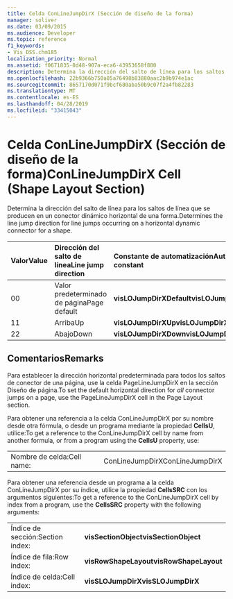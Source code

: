 ```yaml
---
title: Celda ConLineJumpDirX (Sección de diseño de la forma)
manager: soliver
ms.date: 03/09/2015
ms.audience: Developer
ms.topic: reference
f1_keywords:
- Vis_DSS.chm185
localization_priority: Normal
ms.assetid: f0671835-8d48-907a-eca6-43953658f800
description: Determina la dirección del salto de línea para los saltos de línea que se producen en un conector dinámico horizontal de una forma.
ms.openlocfilehash: 22b9366b750a85a76498b83880aac2b9b974e1ac
ms.sourcegitcommit: 8657170d071f9bcf680aba50b9c07f2a4fb82283
ms.translationtype: MT
ms.contentlocale: es-ES
ms.lasthandoff: 04/28/2019
ms.locfileid: "33415043"
---
```

# <a name="conlinejumpdirx-cell-shape-layout-section"></a><span data-ttu-id="2b40b-103">Celda ConLineJumpDirX (Sección de diseño de la forma)</span><span class="sxs-lookup"><span data-stu-id="2b40b-103">ConLineJumpDirX Cell (Shape Layout Section)</span></span>

<span data-ttu-id="2b40b-104">Determina la dirección del salto de línea para los saltos de línea que se producen en un conector dinámico horizontal de una forma.</span><span class="sxs-lookup"><span data-stu-id="2b40b-104">Determines the line jump direction for line jumps occurring on a horizontal dynamic connector for a shape.</span></span>
  
|<span data-ttu-id="2b40b-105">**Valor**</span><span class="sxs-lookup"><span data-stu-id="2b40b-105">**Value**</span></span>|<span data-ttu-id="2b40b-106">**Dirección del salto de línea**</span><span class="sxs-lookup"><span data-stu-id="2b40b-106">**Line jump direction**</span></span>|<span data-ttu-id="2b40b-107">**Constante de automatización**</span><span class="sxs-lookup"><span data-stu-id="2b40b-107">**Automation constant**</span></span>|
|:-----|:-----|:-----|
| <span data-ttu-id="2b40b-108">0</span><span class="sxs-lookup"><span data-stu-id="2b40b-108">0</span></span>  <br/> | <span data-ttu-id="2b40b-109">Valor predeterminado de página</span><span class="sxs-lookup"><span data-stu-id="2b40b-109">Page default</span></span>  <br/> |<span data-ttu-id="2b40b-110">**visLOJumpDirXDefault**</span><span class="sxs-lookup"><span data-stu-id="2b40b-110">**visLOJumpDirXDefault**</span></span> <br/> |
| <span data-ttu-id="2b40b-111">1</span><span class="sxs-lookup"><span data-stu-id="2b40b-111">1</span></span>  <br/> | <span data-ttu-id="2b40b-112">Arriba</span><span class="sxs-lookup"><span data-stu-id="2b40b-112">Up</span></span>  <br/> |<span data-ttu-id="2b40b-113">**visLOJumpDirXUp**</span><span class="sxs-lookup"><span data-stu-id="2b40b-113">**visLOJumpDirXUp**</span></span> <br/> |
| <span data-ttu-id="2b40b-114">2</span><span class="sxs-lookup"><span data-stu-id="2b40b-114">2</span></span>  <br/> | <span data-ttu-id="2b40b-115">Abajo</span><span class="sxs-lookup"><span data-stu-id="2b40b-115">Down</span></span>  <br/> |<span data-ttu-id="2b40b-116">**visLOJumpDirXDown**</span><span class="sxs-lookup"><span data-stu-id="2b40b-116">**visLOJumpDirXDown**</span></span> <br/> |
   
## <a name="remarks"></a><span data-ttu-id="2b40b-117">Comentarios</span><span class="sxs-lookup"><span data-stu-id="2b40b-117">Remarks</span></span>

<span data-ttu-id="2b40b-118">Para establecer la dirección  horizontal predeterminada para todos los saltos de conector de una página, use la celda PageLineJumpDirX en la sección Diseño de página.</span><span class="sxs-lookup"><span data-stu-id="2b40b-118">To set the default horizontal direction for  *all*  connector jumps on a page, use the PageLineJumpDirX cell in the Page Layout section.</span></span> 
  
<span data-ttu-id="2b40b-119">Para obtener una referencia a la celda ConLineJumpDirX por su nombre desde otra fórmula, o desde un programa mediante la propiedad **CellsU**, utilice:</span><span class="sxs-lookup"><span data-stu-id="2b40b-119">To get a reference to the ConLineJumpDirX cell by name from another formula, or from a program using the **CellsU** property, use:</span></span> 
  
|||
|:-----|:-----|
| <span data-ttu-id="2b40b-120">Nombre de celda:</span><span class="sxs-lookup"><span data-stu-id="2b40b-120">Cell name:</span></span>  <br/> | <span data-ttu-id="2b40b-121">ConLineJumpDirX</span><span class="sxs-lookup"><span data-stu-id="2b40b-121">ConLineJumpDirX</span></span>  <br/> |
   
<span data-ttu-id="2b40b-122">Para obtener una referencia desde un programa a la celda ConLineJumpDirX por su índice, utilice la propiedad **CellsSRC** con los argumentos siguientes:</span><span class="sxs-lookup"><span data-stu-id="2b40b-122">To get a reference to the ConLineJumpDirX cell by index from a program, use the **CellsSRC** property with the following arguments:</span></span> 
  
|||
|:-----|:-----|
| <span data-ttu-id="2b40b-123">Índice de sección:</span><span class="sxs-lookup"><span data-stu-id="2b40b-123">Section index:</span></span>  <br/> |<span data-ttu-id="2b40b-124">**visSectionObject**</span><span class="sxs-lookup"><span data-stu-id="2b40b-124">**visSectionObject**</span></span> <br/> |
| <span data-ttu-id="2b40b-125">Índice de fila:</span><span class="sxs-lookup"><span data-stu-id="2b40b-125">Row index:</span></span>  <br/> |<span data-ttu-id="2b40b-126">**visRowShapeLayout**</span><span class="sxs-lookup"><span data-stu-id="2b40b-126">**visRowShapeLayout**</span></span> <br/> |
| <span data-ttu-id="2b40b-127">Índice de celda:</span><span class="sxs-lookup"><span data-stu-id="2b40b-127">Cell index:</span></span>  <br/> |<span data-ttu-id="2b40b-128">**visSLOJumpDirX**</span><span class="sxs-lookup"><span data-stu-id="2b40b-128">**visSLOJumpDirX**</span></span> <br/> |
   

